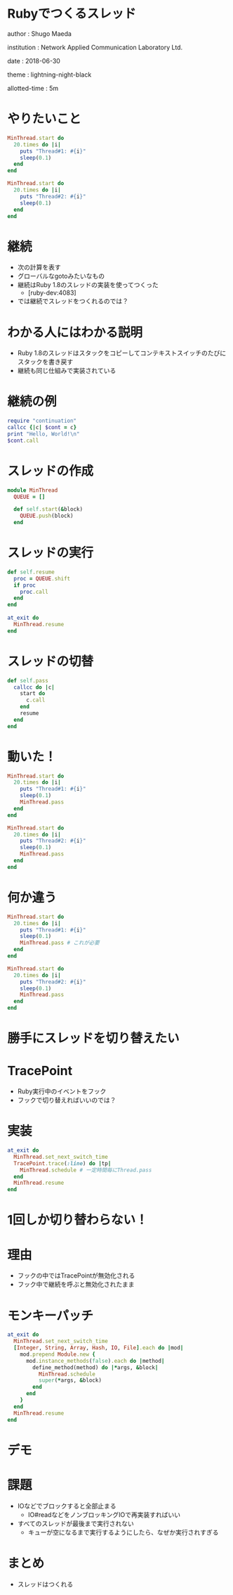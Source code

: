 # Rubyでつくるスレッド

author
: Shugo Maeda

institution
: Network Applied Communication Laboratory Ltd.

date
: 2018-06-30

theme
: lightning-night-black

allotted-time
: 5m

# やりたいこと

```ruby
MinThread.start do
  20.times do |i|
    puts "Thread#1: #{i}"
    sleep(0.1)
  end
end

MinThread.start do
  20.times do |i|
    puts "Thread#2: #{i}"
    sleep(0.1)
  end
end
```

# 継続

* 次の計算を表す
* グローバルなgotoみたいなもの
* 継続はRuby 1.8のスレッドの実装を使ってつくった
    * [ruby-dev:4083]
* では継続でスレッドをつくれるのでは？

# わかる人にはわかる説明

* Ruby 1.8のスレッドはスタックをコピーしてコンテキストスイッチのたびにスタックを書き戻す
* 継続も同じ仕組みで実装されている

# 継続の例

```ruby
require "continuation"
callcc {|c| $cont = c}
print "Hello, World!\n" 
$cont.call
```

# スレッドの作成

```ruby
module MinThread
  QUEUE = []

  def self.start(&block)
    QUEUE.push(block)
  end
```

# スレッドの実行

```ruby
def self.resume
  proc = QUEUE.shift
  if proc
    proc.call
  end
end
    
at_exit do
  MinThread.resume
end
```

# スレッドの切替

```ruby
def self.pass
  callcc do |c|
    start do
      c.call
    end
    resume
  end
end
```

# 動いた！

```ruby
MinThread.start do
  20.times do |i|
    puts "Thread#1: #{i}"
    sleep(0.1)
    MinThread.pass
  end
end

MinThread.start do
  20.times do |i|
    puts "Thread#2: #{i}"
    sleep(0.1)
    MinThread.pass
  end
end
```

# 何か違う

```ruby
MinThread.start do
  20.times do |i|
    puts "Thread#1: #{i}"
    sleep(0.1)
    MinThread.pass # これが必要
  end
end

MinThread.start do
  20.times do |i|
    puts "Thread#2: #{i}"
    sleep(0.1)
    MinThread.pass
  end
end
```

# 勝手にスレッドを切り替えたい

# TracePoint

* Ruby実行中のイベントをフック
* フックで切り替えればいいのでは？

# 実装

```ruby
at_exit do
  MinThread.set_next_switch_time
  TracePoint.trace(:line) do |tp|
    MinThread.schedule # 一定時間毎にThread.pass
  end
  MinThread.resume
end
```

# 1回しか切り替わらない！

# 理由

* フックの中ではTracePointが無効化される
* フック中で継続を呼ぶと無効化されたまま

# モンキーパッチ

```ruby
at_exit do
  MinThread.set_next_switch_time
  [Integer, String, Array, Hash, IO, File].each do |mod|
    mod.prepend Module.new {
      mod.instance_methods(false).each do |method|
        define_method(method) do |*args, &block|
          MinThread.schedule
          super(*args, &block)
        end
      end
    }
  end
  MinThread.resume
end
```

# デモ

# 課題

* IOなどでブロックすると全部止まる
    * IO#readなどをノンブロッキングIOで再実装すればいい
* すべてのスレッドが最後まで実行されない
    * キューが空になるまで実行するようにしたら、なぜか実行されすぎる

# まとめ

* スレッドはつくれる
